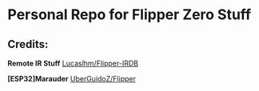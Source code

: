 # Personal Repo for Flipper Zero Stuff

## Credits:

__Remote IR Stuff__
[Lucaslhm/Flipper-IRDB](https://github.com/Lucaslhm/Flipper-IRDB)


__[ESP32]Marauder__
[UberGuidoZ/Flipper](https://github.com/UberGuidoZ/Flipper)

